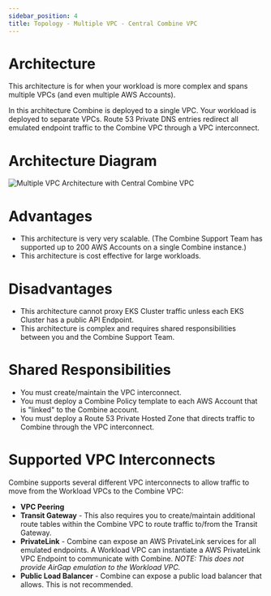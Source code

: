 ```yaml
---
sidebar_position: 4
title: Topology - Multiple VPC - Central Combine VPC
---
```


# Architecture

This architecture is for when your workload is more complex and spans multiple VPCs (and even multiple AWS Accounts).

In this architecture Combine is deployed to a single VPC. Your workload is deployed to separate VPCs. Route 53 Private DNS entries redirect all emulated endpoint traffic to the Combine VPC through a VPC interconnect.

# Architecture Diagram

![Multiple VPC Architecture with Central Combine VPC](/aws/combine_network_architecture_multiple_vpc_central_combine_vpc.png)

# Advantages

- This architecture is very very scalable. (The Combine Support Team has supported up to 200 AWS Accounts on a single Combine instance.)
- This architecture is cost effective for large workloads.

# Disadvantages

- This architecture cannot proxy EKS Cluster traffic unless each EKS Cluster has a public API Endpoint.
- This architecture is complex and requires shared responsibilities between you and the Combine Support Team.

# Shared Responsibilities

- You must create/maintain the VPC interconnect.
- You must deploy a Combine Policy template to each AWS Account that is "linked" to the Combine account.
- You must deploy a Route 53 Private Hosted Zone that directs traffic to Combine through the VPC interconnect.

# Supported VPC Interconnects

Combine supports several different VPC interconnects to allow traffic to move from the Workload VPCs to the Combine VPC:

- **VPC Peering**
- **Transit Gateway** - This also requires you to create/maintain additional route tables within the Combine VPC to route traffic to/from the Transit Gateway.
- **PrivateLink** - Combine can expose an AWS PrivateLink services for all emulated endpoints. A Workload VPC can instantiate a AWS PrivateLink VPC Endpoint to communicate with Combine. _NOTE: This does not provide AirGap emulation to the Workload VPC._
- **Public Load Balancer** - Combine can expose a public load balancer that allows. This is not recommended.